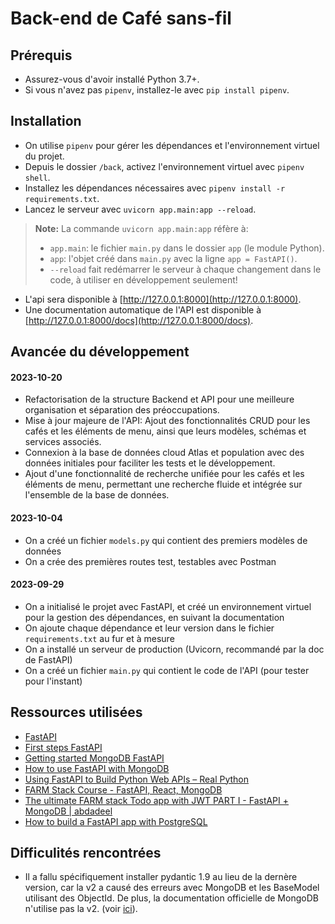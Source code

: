# Back-end de Café sans-fil

## Prérequis

- Assurez-vous d'avoir installé Python 3.7+.
- Si vous n'avez pas `pipenv`, installez-le avec `pip install pipenv`.

## Installation

- On utilise `pipenv` pour gérer les dépendances et l'environnement virtuel du projet.
- Depuis le dossier `/back`, activez l'environnement virtuel avec `pipenv shell`.
- Installez les dépendances nécessaires avec `pipenv install -r requirements.txt`.
- Lancez le serveur avec `uvicorn app.main:app --reload`.

> **Note:** La commande `uvicorn app.main:app` réfère à: 
> - `app.main`: le fichier `main.py` dans le dossier `app` (le module Python).
> - `app`: l'objet créé dans `main.py` avec la ligne `app = FastAPI()`.
> - `--reload` fait redémarrer le serveur à chaque changement dans le code, à utiliser en développement seulement!

- L'api sera disponible à [http://127.0.0.1:8000](http://127.0.0.1:8000).
- Une documentation automatique de l'API est disponible à [http://127.0.0.1:8000/docs](http://127.0.0.1:8000/docs).

## Avancée du développement

#### 2023-10-20

- Refactorisation de la structure Backend et API pour une meilleure organisation et séparation des préoccupations.
- Mise à jour majeure de l'API: Ajout des fonctionnalités CRUD pour les cafés et les éléments de menu, ainsi que leurs modèles, schémas et services associés.
- Connexion à la base de données cloud Atlas et population avec des données initiales pour faciliter les tests et le développement.
- Ajout d'une fonctionnalité de recherche unifiée pour les cafés et les éléments de menu, permettant une recherche fluide et intégrée sur l'ensemble de la base de données.

#### 2023-10-04

- On a créé un fichier `models.py` qui contient des premiers modèles de données
- On a crée des premières routes test, testables avec Postman

#### 2023-09-29

- On a initialisé le projet avec FastAPI, et créé un environnement virtuel pour la gestion des dépendances, en suivant la documentation
- On ajoute chaque dépendance et leur version dans le fichier `requirements.txt` au fur et à mesure
- On a installé un serveur de production (Uvicorn, recommandé par la doc de FastAPI)
- On a créé un fichier `main.py` qui contient le code de l'API (pour tester pour l'instant)

## Ressources utilisées

- [FastAPI](https://fastapi.tiangolo.com/#requirements)
- [First steps FastAPI](https://fastapi.tiangolo.com/tutorial/first-steps/)
- [Getting started MongoDB FastAPI](https://www.mongodb.com/developer/languages/python/python-quickstart-fastapi/)
- [How to use FastAPI with MongoDB](https://plainenglish.io/blog/how-to-use-fastapi-with-mongodb-75b43c8e541d)
- [Using FastAPI to Build Python Web APIs – Real Python](https://realpython.com/fastapi-python-web-apis/)
- [FARM Stack Course - FastAPI, React, MongoDB](https://www.youtube.com/watch?v=OzUzrs8uJl8&list=PLAt-l74BsucNBwFANkqwisPMSLE62rKG_&index=2&t=2912s&ab_channel=freeCodeCamp.org)
- [The ultimate FARM stack Todo app with JWT PART I - FastAPI + MongoDB | abdadeel](https://www.youtube.com/watch?v=G8MsHbCzyZ4&ab_channel=ABDLogs)
- [How to build a FastAPI app with PostgreSQL](https://www.youtube.com/watch?v=398DuQbQJq0)


## Difficulités rencontrées

- Il a fallu spécifiquement installer pydantic 1.9 au lieu de la dernère version, car la v2 a causé des erreurs avec MongoDB et les BaseModel utilisant des ObjectId. De plus, la documentation officielle de MongoDB n'utilise pas la v2. (voir [ici](https://www.mongodb.com/community/forums/t/pydantic-v2-and-objectid-fields/241965)).
